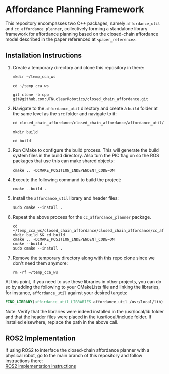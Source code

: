 # Affordance Planning Framework

This repository encompasses two C++ packages, namely `affordance_util` and `cc_affordance_planner`, collectively forming a standalone library framework for affordance planning based on the closed-chain affordance model described in the paper referenced at `<paper_reference>`.

## Installation Instructions

1. Create a temporary directory and clone this repository in there:
   ```
   mkdir ~/temp_cca_ws
   ```
   ```
   cd ~/temp_cca_ws
   ```
   ```
   git clone -b cpp git@github.com:UTNuclearRobotics/closed_chain_affordance.git
   ```

2. Navigate to the `affordance_util` directory and create a `build` folder at the same level as the `src` folder and navigate to it:
   ```
   cd closed_chain_affordance/closed_chain_affordance/affordance_util/
   ```
   ```
   mkdir build
   ```
   ```
   cd build
   ```

3. Run CMake to configure the build process. This will generate the build system files in the build directory. Also turn the PIC flag on so the ROS packages that use this can make shared objects:
   ```
   cmake .. -DCMAKE_POSITION_INDEPENDENT_CODE=ON
   ```

4. Execute the following command to build the project:
   ```
   cmake --build .
   ```

5. Install the `affordance_util` library and header files:
   ```
   sudo cmake --install .
   ```

6. Repeat the above process for the `cc_affordance_planner` package.
   ```
   cd ~/temp_cca_ws/closed_chain_affordance/closed_chain_affordance/cc_affordance_planner
   mkdir build && cd build
   cmake .. -DCMAKE_POSITION_INDEPENDENT_CODE=ON
   cmake --build .
   sudo cmake --install .
   ```

7. Remove the temporary directory along with this repo clone since we don't need them anymore:
   ```
   rm -rf ~/temp_cca_ws
   ```

At this point, if you need to use these libraries in other projects, you can do so by adding the following to your CMakeLists file and linking the libraries, for instance, `affordance_util` against your desired targets:
```cmake
FIND_LIBRARY(affordance_util_LIBRARIES affordance_util /usr/local/lib)
```
Note: Verify that the libraries were indeed installed in the /usr/local/lib folder and that the header files were placed in the /usr/local/include folder. If installed elsewhere, replace the path in the above call.

## ROS2 Implementation

If using ROS2 to interface the closed-chain affordance planner with a physical robot, go to the main branch of this repository and follow instructions there:</br>
   [ROS2 implementation instructions](https://github.com/UTNuclearRobotics/closed_chain_affordance/tree/main)
